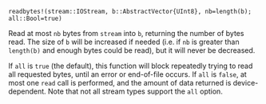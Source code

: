 ```
readbytes!(stream::IOStream, b::AbstractVector{UInt8}, nb=length(b); all::Bool=true)
```

Read at most `nb` bytes from `stream` into `b`, returning the number of bytes read. The size of `b` will be increased if needed (i.e. if `nb` is greater than `length(b)` and enough bytes could be read), but it will never be decreased.

If `all` is `true` (the default), this function will block repeatedly trying to read all requested bytes, until an error or end-of-file occurs. If `all` is `false`, at most one `read` call is performed, and the amount of data returned is device-dependent. Note that not all stream types support the `all` option.
